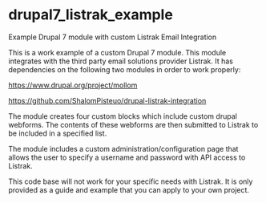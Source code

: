 # drupal7_listrak_example
Example Drupal 7 module with custom Listrak Email Integration

This is a work example of a custom Drupal 7 module. This module integrates with the third party email solutions provider Listrak. It has dependencies on the following two modules in order to work properly:

https://www.drupal.org/project/mollom

https://github.com/ShalomPisteuo/drupal-listrak-integration

The module creates four custom blocks which include custom drupal webforms. The contents of these webforms are then submitted to Listrak to be included in a specified list.

The module includes a custom administration/configuration page that allows the user to specify a username and password with API access to Listrak.

This code base will not work for your specific needs with Listrak. It is only provided as a guide and example that you can apply to your own project.

